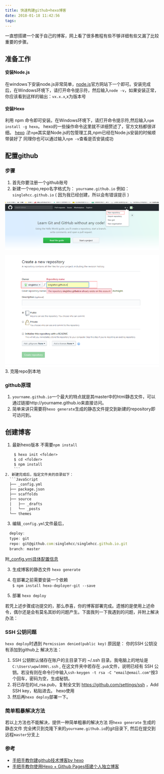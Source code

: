 ```yaml
---
title: 快速构建github+hexo博客
date: 2018-01-18 11:42:56
tags:
---
```

一直想搭建一个属于自己的博客，网上看了很多教程有些不够详细有些又漏了比较重要的步骤。


## 准备工作
#### 安装Node.js
在windows下安装node.js非常简单，[node.js](https://nodejs.org/en/download/)官方网站下一个即可。安装完成后，在Windows环境下，请打开命令提示符，然后输入`node -v`，如果安装正常，你应该看到这样的输出：`vx.x.x`,x为版本号

#### 安装Hexo
利用 npm 命令即可安装。在Windows环境下，请打开命令提示符,然后输入`npm install -g hexo`。
hexo的一些操作命令这里就不详细赘述了，官方文档都很详细。 [hexo](https://hexo.io/zh-cn/docs/index.html)
_注_:`npm`其实是Node.js的包管理工具,npm已经在Node.js安装的时候顺带装好了 同理你也可以通过输入`npm -v`查看是否安装成功

## 配置github
### 步骤
1. 首先你要注册一个github账号
2. 新建一个repo,repo名字格式为： `yourname.github.io` 例如：`singlehcc.github.io` ( 因为我已经创建，所以会有错误提示 )

 ![new repository](../images/new-repo.jpg)  

 ![repository name](../images/repo-name.jpg)
3. 克隆repo到本地  

### github原理
1. `yourname.github.io`一个最大的特点就是其master中的html静态文件，可以通过链接http://yourname.github.io来直接访问。
2. 简单来讲只需要将`hexo generate`生成的静态文件提交到新建的repository即可访问到。

## 创建博客
1.  最新hexo版本 不需要`npm install`
```Shell
    $ hexo init <folder>
    $ cd <folder>
    $ npm install
    ```
2. 新建完成后，指定文件夹的目录如下：
  ```JavaScript
  ├── _config.yml
  ├── package.json
  ├── scaffolds
  ├── source
  |   ├── _drafts
  |   └── _posts
  └── themes
  ```
3. 编辑`_config.yml`文件最后，
  ```JavaScript
    deploy:
    type: git
    repo: git@github.com:singlehcc/singlehcc.github.io.git
    branch: master
  ```
  附[_config.yml具体配置信息](https://hexo.io/zh-cn/docs/configuration.html)

3. 生成博客的静态文件
  `hexo generate`

4. 在部署之前需要安装一个依赖  
  `$ npm install hexo-deployer-git --save`

5. 部署
   `hexo deploy`

若凭上述步骤成功提交的，那么恭喜，你的博客部署完成。遗憾的是使用上述命令，偶尔还是会有莫名其妙的问题产生。下面我列一下我遇到的问题，并附上解决办法：
### SSH 公钥问题
`hexo deploy`时遇到 `Permission denied(public key)`
原因是： 你的SSH 公钥没有添加到github上
解决方法：
1. SSH 公钥默认储存在账户的主目录下的 ~/.ssh 目录。我电脑上的地址是`C:\Users\wpwl006\.ssh` ,
在这文件夹中若存在`.pub`文件，说明已经有 SSH 公钥。若没有则在命令行中输入`ssh-keygen -t rsa -C "email@email.com"`按3个回车，密码为空，生成秘钥。
2. 将已存在的id_rsa.pub，复制全文到 https://github.com/settings/ssh ，Add SSH key，粘贴进去。
hexo使用
3. 然后再`hexo deploy`部署一下。
### 简单粗暴解决方法
若以上方法也不能解决，提供一种简单粗暴的解决方法
将`hexo generate` 生成的静态文件 完全拷贝到克隆下来的`yourname.github.io`的git目录下, 然后在提交到远程`master`分支上

### 参考
* [手把手教你建github技术博客by hexo](http://wuxiaolong.me/2015/07/31/build-blog-by-hexo/)
* [手把手教你使用Hexo + Github Pages搭建个人独立博客](https://segmentfault.com/a/1190000004947261)
